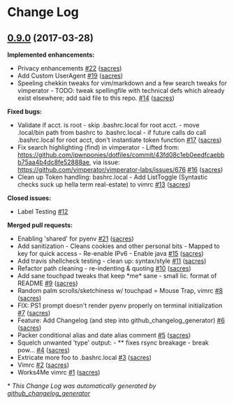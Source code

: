 # Change Log

## [0.9.0](https://github.com/sacres/dot-files/tree/0.9.0) (2017-03-28)
**Implemented enhancements:**

- Privacy enhancements [\#22](https://github.com/sacres/dot-files/pull/22) ([sacres](https://github.com/sacres))
- Add Custom UserAgent [\#19](https://github.com/sacres/dot-files/pull/19) ([sacres](https://github.com/sacres))
- Speeling chekkin tweaks for vim/markdown and a few search tweaks for vimperator - TODO: tweak spellingfile with technical defs which already exist elsewhere; add said file to this repo. [\#14](https://github.com/sacres/dot-files/pull/14) ([sacres](https://github.com/sacres))

**Fixed bugs:**

- Validate if acct. is root - skip .bashrc.local for root acct. - move .local/bin path from bashrc to .bashrc.local - if future calls do call .bashrc.local for root acct, don't instantiate token function [\#17](https://github.com/sacres/dot-files/pull/17) ([sacres](https://github.com/sacres))
- Fix search highlighting \(find\) in vimperator - Lifted from: https://github.com/ipwnponies/dotfiles/commit/43fd08c1eb0eedfcaebbb75aa4b4dc8fe52888ae, via issue: https://github.com/vimperator/vimperator-labs/issues/676 [\#16](https://github.com/sacres/dot-files/pull/16) ([sacres](https://github.com/sacres))
- Clean up Token handling: bashrc.local - Add ListToggle \(Syntastic checks suck up hella term real-estate\) to vimrc [\#13](https://github.com/sacres/dot-files/pull/13) ([sacres](https://github.com/sacres))

**Closed issues:**

- Label Testing [\#12](https://github.com/sacres/dot-files/issues/12)

**Merged pull requests:**

- Enabling 'shared' for pyenv [\#21](https://github.com/sacres/dot-files/pull/21) ([sacres](https://github.com/sacres))
- Add sanitization - Cleans cookies and other personal bits - Mapped to key for quick access - Re-enable IPv6 - Enable java [\#15](https://github.com/sacres/dot-files/pull/15) ([sacres](https://github.com/sacres))
- Add travis shellcheck testing - clean up: syntax/style [\#11](https://github.com/sacres/dot-files/pull/11) ([sacres](https://github.com/sacres))
- Refactor path cleaning - re-indenting & quoting [\#10](https://github.com/sacres/dot-files/pull/10) ([sacres](https://github.com/sacres))
- Add sane touchpad tweaks that keep \*me\* sane - small lic. format of README [\#9](https://github.com/sacres/dot-files/pull/9) ([sacres](https://github.com/sacres))
- Random palm scrolls/sketchiness w/ touchpad = Mouse Trap, vimrc [\#8](https://github.com/sacres/dot-files/pull/8) ([sacres](https://github.com/sacres))
- FIX: PS1 prompt doesn't render pyenv properly on terminal initialization [\#7](https://github.com/sacres/dot-files/pull/7) ([sacres](https://github.com/sacres))
- Feature: Add Changelog \(and step into github\_changelog\_generator\) [\#6](https://github.com/sacres/dot-files/pull/6) ([sacres](https://github.com/sacres))
- Packer conditional alias and date alias comment [\#5](https://github.com/sacres/dot-files/pull/5) ([sacres](https://github.com/sacres))
- Squelch unwanted 'type' output: - \*\* fixes rsync breakage - break pow… [\#4](https://github.com/sacres/dot-files/pull/4) ([sacres](https://github.com/sacres))
- Extricate more foo to .bashrc.local [\#3](https://github.com/sacres/dot-files/pull/3) ([sacres](https://github.com/sacres))
- Vimrc [\#2](https://github.com/sacres/dot-files/pull/2) ([sacres](https://github.com/sacres))
- Works4Me vimrc [\#1](https://github.com/sacres/dot-files/pull/1) ([sacres](https://github.com/sacres))



\* *This Change Log was automatically generated by [github_changelog_generator](https://github.com/skywinder/Github-Changelog-Generator)*